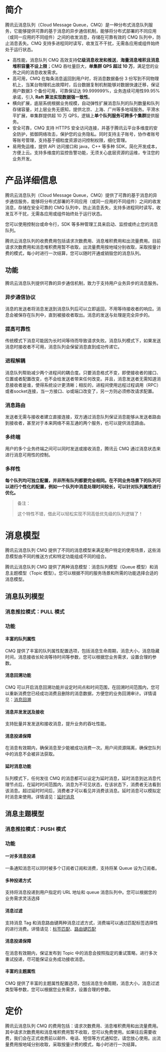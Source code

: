 # 简介

腾讯云消息队列（Cloud Message Queue，CMQ）是一种分布式消息队列服务，它能够提供可靠的基于消息的异步通信机制，能够将分布式部署的不同应用（或同一应用的不同组件）之间的收发消息，存储在可靠有效的 CMQ 队列中，防止消息丢失。CMQ 支持多进程同时读写，收发互不干扰，无需各应用或组件始终处于运行状态。

- 高性能，消息队列 CMQ 高效支持**亿级消息收发和推送**，**海量消息堆积且消息堆积容量不设上限**；CMQ 吞吐量巨大，**单集群 QPS 超过 10 万**，满足您的业务之间的消息收发需求。
- 高可用，CMQ 在每条消息返回到用户时，将消息数据备份 3 份写到不同物理机上，当某台物理机出故障时，后台数据复制机制能够对数据快速迁移，保证用户数据3 个备份可用，可靠保证达 99.999999%，业务连续可用性99.95%承诺，引入 **Raft 算法实现数据强一致性**。
- 横向扩展，底层系统根据业务规模，自动弹性扩展消息队列的队列数量和队列存储容量，对上层业务无感知，提供北京、上海、广州等多地域服务。平滑水平扩展，单集群提供超 10 万 QPS，逻辑上**单个队列服务可跨多个集群**提供服务。
- 安全可靠，CMQ 支持 HTTPS 安全访问连接，并基于腾讯云平台多维度的安全防护，抵御网络攻击，保护您的业务隐私。同时支持主子账号，协作者账号等账号管理，支持基于细粒度资源访问控制权限，细化管理。
- 易用免运维，提供 API 访问接口和 java，C++ 等多种 SDK，简化开发成本，方便上云。支持多维度的监控告警功能，无须关心底层资源的运维，专注您的业务开发。

# 产品详细信息

腾讯云消息队列（Cloud Message Queue，CMQ）提供了可靠的基于消息的异步通信服务，能够将分布式部署的不同应用（或同一应用的不同组件）之间的收发消息，存储在安全可靠的 CMQ 队列中，防止消息丢失，支持多进程同时读写，收发互不干扰，无需各应用或组件始终处于运行状态。

您可以使用控制台或命令行，SDK 等多种管理工具来启动、监控或终止您的消息队列。

腾讯云消息队列的收费费用包括请求次数费用、消息堆积费用和出流量费用。目前请求次数费用和消息堆积费用暂不收取，出流量费用按地域分别收取，采取按量计费的模式，每小时进行一次结算，您可以随时开通或销毁您的消息队列。

## 功能

腾讯云消息队列提供可靠的异步通信机制，致力于支持用户业务异步的消息服务。

### 异步通信协议

消息的发送者将消息发送到消息队列后可以立即返回，不用等待接收者的响应。消息会被保存在队列中，直到被接收者取出。消息的发送与处理是完全异步的。

### 提高可靠性

传统模式下消息可能因为长时间等待而导致请求失败。消息队列模式下，如果发送消息时接收者不可用，消息队列会保留消息直到成功传递它。

### 进程解耦

消息队列帮助减少两个进程间的耦合度。只要消息格式不变，即使接收者的接口、位置或者配置改变，也不会给发送者带来任何改变。并且，消息发送者无需知道消息接收者是谁，使得系统设计更清晰；相反的，进程间使用远程过程调用（RPC）或者socket连接，当一方接口、ip或端口改变了，另一方则必须修改请求配置。

### 消息路由

发送者无需与接收者建立直接连接，双方通过消息队列保证消息能够从发送者路由到接收者，甚至对于本来网络不易互通的两个服务，也可以提供消息路由。

### 多终端

用户的多个业务终端之间可以同时发送或接收消息，腾讯云 CMQ 通过消息状态来进行消息可用性的控制。

### 多样性

**每个队列均可独立配置，并非所有队列都要完全相同。在不同业务场景下的队列可以进行个性化的配置，例如一个队列中消息处理时间较长，可以针对队列属性进行优化。**

> 备注：
>
> 这个特性不错，借此可以轻松实现不同高低优先级的队列逻辑了！

# 消息模型

腾讯云消息队列 CMQ  提供了不同的消息模型来满足用户特定的使用场景，这些消息模型由不同的推送方式和特定功能组成不同的组合。

腾讯云消息队列 CMQ 提供了两种消息模型：消息队列模型（Queue 模型）和消息主题模型（Topic 模型）。您可以根据不同的服务场景和所需的功能选择合适的消息模型。

## 消息队列模型

### 消息推拉模式：PULL 模式

### 功能

#### 丰富的队列属性

CMQ 提供了丰富的队列属性配置选项，包括消息生命周期，消息大小，消息隐藏时间，消息接收长轮询等待时间等参数，您可以根据您业务需求，设置合理的参数。

#### 消息回溯功能

CMQ 可以开启消息回溯功能并设定时间点和时间范围，在回溯时间范围内，您可以重新消费您已经成功消费且删除的消息数据，方便您的业务回溯审计。详情请见：[消息回溯](https://cloud.tencent.com/document/product/406/8129)

#### 消息并发发送及接收

支持批量并发发送和接收消息，提升业务的吞吐性能。

#### 消息投递保障

在消息有效期内，确保消息至少能被成功消费一次。用户间资源隔离，确保您队列中的消息不会被非法获取。

#### 延时消息功能

队列模式下，任何发往 CMQ 的消息都可以设定为延时消息，延时消息到达消息代理节点后，在延时时间范围内，消息为不可见状态，在该状态下，消费者无法看到该消息。超过延时时间后，消费者才可以看见并消费该消息。延时消息可以模拟定时消息来使用。详情请见：[延时消息](https://cloud.tencent.com/document/product/406/8128)

## 消息主题模型

### 消息推拉模式：PUSH 模式

### 功能

#### 一对多消息投递

一条通知消息可以同时被多个订阅者订阅和消费，支持将某 Queue 设为订阅者。

#### 多种投递方式

支持将消息投递到用户指定的 URL 地址和 queue 消息队列中。您可以根据您的业务需求灵活选择

#### 消息过滤

支持消息 Tag 和消息路由键两种消息过滤方式，消费端可以通过匹配标签选择性的进行消费。详情请见：[标签匹配](https://cloud.tencent.com/document/product/406/6906)、[路由键匹配](https://cloud.tencent.com/document/product/406/8127)

#### 消息投递保障

在消息有效期内，保证发布到 Topic 中的消息会按照指定的重试策略，进行多次重试投递，尽可能保证业务成功接收消息。

#### 丰富的主题属性

CMQ 提供了丰富的主题属性配置选项，包括消息生命周期，消息大小，消息过滤类型等参数，您可以根据您业务需求，设置合理的参数。

# 定价

腾讯云消息队列 CMQ 的费用包括：请求次数费用、消息堆积费用和出流量费用。其中请求次数费用和消息堆积费用暂不收取，您可以免费使用。如果往后需要收费，我们会在正式收费前以邮件、电话、短信等方式通知您，请您放心使用。出流量费用按地域分别收取，采取按量计费的模式，每小时进行一次结算。